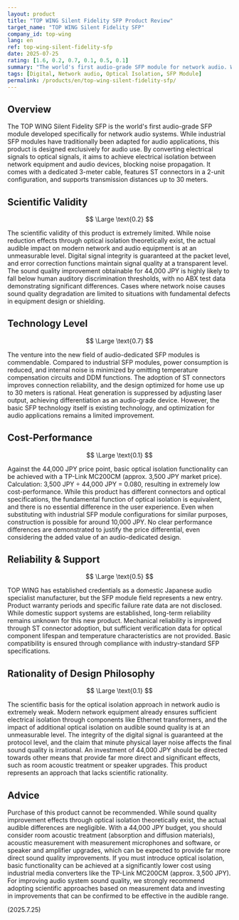 ```yaml
---
layout: product
title: "TOP WING Silent Fidelity SFP Product Review"
target_name: "TOP WING Silent Fidelity SFP"
company_id: top-wing
lang: en
ref: top-wing-silent-fidelity-sfp
date: 2025-07-25
rating: [1.6, 0.2, 0.7, 0.1, 0.5, 0.1]
summary: "The world's first audio-grade SFP module for network audio. While providing optical isolation, it faces significant challenges in scientific validity and cost-effectiveness."
tags: [Digital, Network audio, Optical Isolation, SFP Module]
permalink: /products/en/top-wing-silent-fidelity-sfp/
---
```

## Overview

The TOP WING Silent Fidelity SFP is the world's first audio-grade SFP module developed specifically for network audio systems. While industrial SFP modules have traditionally been adapted for audio applications, this product is designed exclusively for audio use. By converting electrical signals to optical signals, it aims to achieve electrical isolation between network equipment and audio devices, blocking noise propagation. It comes with a dedicated 3-meter cable, features ST connectors in a 2-unit configuration, and supports transmission distances up to 30 meters.

## Scientific Validity

$$ \Large \text{0.2} $$

The scientific validity of this product is extremely limited. While noise reduction effects through optical isolation theoretically exist, the actual audible impact on modern network and audio equipment is at an unmeasurable level. Digital signal integrity is guaranteed at the packet level, and error correction functions maintain signal quality at a transparent level. The sound quality improvement obtainable for 44,000 JPY is highly likely to fall below human auditory discrimination thresholds, with no ABX test data demonstrating significant differences. Cases where network noise causes sound quality degradation are limited to situations with fundamental defects in equipment design or shielding.

## Technology Level

$$ \Large \text{0.7} $$

The venture into the new field of audio-dedicated SFP modules is commendable. Compared to industrial SFP modules, power consumption is reduced, and internal noise is minimized by omitting temperature compensation circuits and DDM functions. The adoption of ST connectors improves connection reliability, and the design optimized for home use up to 30 meters is rational. Heat generation is suppressed by adjusting laser output, achieving differentiation as an audio-grade device. However, the basic SFP technology itself is existing technology, and optimization for audio applications remains a limited improvement.

## Cost-Performance

$$ \Large \text{0.1} $$

Against the 44,000 JPY price point, basic optical isolation functionality can be achieved with a TP-Link MC200CM (approx. 3,500 JPY market price). Calculation: 3,500 JPY ÷ 44,000 JPY = 0.080, resulting in extremely low cost-performance. While this product has different connectors and optical specifications, the fundamental function of optical isolation is equivalent, and there is no essential difference in the user experience. Even when substituting with industrial SFP module configurations for similar purposes, construction is possible for around 10,000 JPY. No clear performance differences are demonstrated to justify the price differential, even considering the added value of an audio-dedicated design.

## Reliability & Support

$$ \Large \text{0.5} $$

TOP WING has established credentials as a domestic Japanese audio specialist manufacturer, but the SFP module field represents a new entry. Product warranty periods and specific failure rate data are not disclosed. While domestic support systems are established, long-term reliability remains unknown for this new product. Mechanical reliability is improved through ST connector adoption, but sufficient verification data for optical component lifespan and temperature characteristics are not provided. Basic compatibility is ensured through compliance with industry-standard SFP specifications.

## Rationality of Design Philosophy

$$ \Large \text{0.1} $$

The scientific basis for the optical isolation approach in network audio is extremely weak. Modern network equipment already ensures sufficient electrical isolation through components like Ethernet transformers, and the impact of additional optical isolation on audible sound quality is at an unmeasurable level. The integrity of the digital signal is guaranteed at the protocol level, and the claim that minute physical layer noise affects the final sound quality is irrational. An investment of 44,000 JPY should be directed towards other means that provide far more direct and significant effects, such as room acoustic treatment or speaker upgrades. This product represents an approach that lacks scientific rationality.

## Advice

Purchase of this product cannot be recommended. While sound quality improvement effects through optical isolation theoretically exist, the actual audible differences are negligible. With a 44,000 JPY budget, you should consider room acoustic treatment (absorption and diffusion materials), acoustic measurement with measurement microphones and software, or speaker and amplifier upgrades, which can be expected to provide far more direct sound quality improvements. If you must introduce optical isolation, basic functionality can be achieved at a significantly lower cost using industrial media converters like the TP-Link MC200CM (approx. 3,500 JPY). For improving audio system sound quality, we strongly recommend adopting scientific approaches based on measurement data and investing in improvements that can be confirmed to be effective in the audible range.

(2025.7.25)
